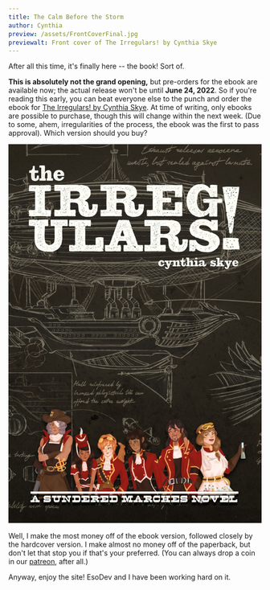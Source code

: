 ```yaml
---
title: The Calm Before the Storm
author: Cynthia
preview: /assets/FrontCoverFinal.jpg
previewalt: Front cover of The Irregulars! by Cynthia Skye
---
```

After all this time, it's finally here -- the book! Sort of.

**This is absolutely not the grand opening,** but pre-orders for the ebook are available now; the actual release won't be until **June 24, 2022**. So if you're reading this early, you can beat everyone else to the punch and order the ebook for [The Irregulars! by Cynthia Skye](https://www.amazon.com/dp/B09VXDS5VG?ref_=pe_3052080_276849420). At time of writing, only ebooks are possible to purchase, though this will change within the next week. (Due to some, ahem, irregularities of the process, the ebook was the first to pass approval). Which version should you buy?

<!--more-->

![Image](/assets/FrontCoverFinal.jpg "Front cover of The Irregulars! by Cynthia Skye") 

Well, I make the most money off of the ebook version, followed closely by the hardcover version. I make almost no money off of the paperback, but don't let that stop you if that's your preferred. (You can always drop a coin in our [patreon](https://www.patreon.com/sunderedmarches), after all.)

Anyway, enjoy the site! EsoDev and I have been working hard on it.

